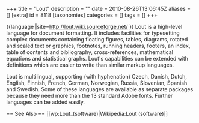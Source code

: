 +++
title = "Lout"
description = ""
date = 2010-08-26T13:06:45Z
aliases = []
[extra]
id = 8118
[taxonomies]
categories = []
tags = []
+++

{{language
|site=http://lout.wiki.sourceforge.net/
}}
Lout is a high-level language for document formatting. It includes facilities for typesetting complex documents containing floating figures, tables, diagrams, rotated and scaled text or graphics, footnotes, running headers, footers, an index, table of contents and bibliography, cross-references, mathematical equations and statistical graphs. Lout's capabilities can be extended with definitions which are easier to write than similar markup languages.

Lout is multilingual, supporting (with hyphenation) Czech, Danish, Dutch, English, Finnish, French, German, Norwegian, Russia, Slovenian, Spanish and Swedish. Some of these languages are available as separate packages because they need more than the 13 standard Adobe fonts. Further languages can be added easily.

== See Also ==
[[wp:Lout_(software)|Wikipedia:Lout (software)]]
